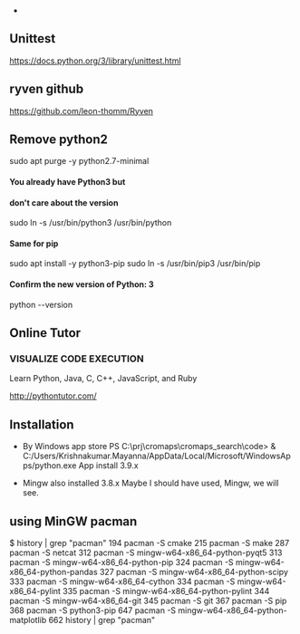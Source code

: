 *

## Unittest

https://docs.python.org/3/library/unittest.html

## ryven github

https://github.com/leon-thomm/Ryven

## Remove python2
sudo apt purge -y python2.7-minimal

#### You already have Python3 but 
#### don't care about the version 
sudo ln -s /usr/bin/python3 /usr/bin/python

#### Same for pip
sudo apt install -y python3-pip
sudo ln -s /usr/bin/pip3 /usr/bin/pip

#### Confirm the new version of Python: 3
python --version


## Online Tutor


### VISUALIZE CODE EXECUTION
Learn Python, Java, C, C++, JavaScript, and Ruby

http://pythontutor.com/


## Installation

* By Windows app store
PS C:\prj\cromaps\cromaps_search\code> & C:/Users/Krishnakumar.Mayanna/AppData/Local/Microsoft/WindowsApps/python.exe
App install 3.9.x

* Mingw also installed 3.8.x
Maybe I should have used, Mingw, we will see.

## using MinGW pacman
$ history | grep "pacman"
  194  pacman -S cmake
  215  pacman -S make
  287  pacman -S netcat
  312  pacman -S mingw-w64-x86_64-python-pyqt5
  313  pacman -S mingw-w64-x86_64-python-pip
  324  pacman -S mingw-w64-x86_64-python-pandas
  327  pacman -S mingw-w64-x86_64-python-scipy
  333  pacman -S mingw-w64-x86_64-cython
  334  pacman -S mingw-w64-x86_64-pylint
  335  pacman -S mingw-w64-x86_64-python-pylint
  344  pacman -S mingw-w64-x86_64-git
  345  pacman -S git
  367  pacman -S pip
  368  pacman -S python3-pip
  647  pacman -S mingw-w64-x86_64-python-matplotlib
  662  history | grep "pacman"
